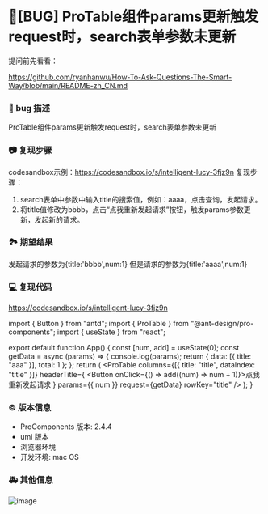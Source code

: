 # 🐛[BUG] ProTable组件params更新触发request时，search表单参数未更新

提问前先看看：

https://github.com/ryanhanwu/How-To-Ask-Questions-The-Smart-Way/blob/main/README-zh_CN.md

### 🐛 bug 描述

ProTable组件params更新触发request时，search表单参数未更新

### 📷 复现步骤

codesandbox示例：https://codesandbox.io/s/intelligent-lucy-3fjz9n
复现步骤：

1. search表单中参数中输入title的搜索值，例如：aaaa，点击查询，发起请求。
2. 将title值修改为bbbb，点击“点我重新发起请求”按钮，触发params参数更新，发起新的请求。

### 🏞 期望结果

发起请求的参数为{title:'bbbb',num:1}
但是请求的参数为{title:'aaaa',num:1}

### 💻 复现代码

https://codesandbox.io/s/intelligent-lucy-3fjz9n

import { Button } from "antd";
import { ProTable } from "@ant-design/pro-components";
import { useState } from "react";

export default function App() {
const [num, add] = useState(0);
const getData = async (params) => {
console.log(params);
return { data: [{ title: "aaa" }], total: 1 };
};
return (
<ProTable
columns={[{ title: "title", dataIndex: "title" }]}
headerTitle={
<Button onClick={() => add((num) => num + 1)}>点我重新发起请求</Button>
}
params={{ num }}
request={getData}
rowKey="title"
/>
);
}

### © 版本信息

- ProComponents 版本: 2.4.4
- umi 版本
- 浏览器环境
- 开发环境: mac OS

### 🚑 其他信息

![image](https://github.com/ant-design/pro-components/assets/28192094/3b886d77-4c9f-417f-8e20-762bcceb1c9b)
